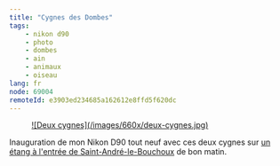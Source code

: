```yaml
---
title: "Cygnes des Dombes"
tags:
    - nikon d90
    - photo
    - dombes
    - ain
    - animaux
    - oiseau
lang: fr
node: 69004
remoteId: e3903ed234685a162612e8ffd5f620dc
---
```

<figure class="object-center"><a href="/images/deux-cygnes.jpg">![Deux cygnes](/images/660x/deux-cygnes.jpg)
</a></figure>


Inauguration de mon Nikon D90 tout neuf avec ces deux cygnes sur [un étang à l'entrée de Saint-André-le-Bouchoux](http://goo.gl/maps/97aj) de bon matin.

